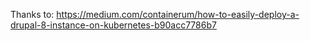 
Thanks to: https://medium.com/containerum/how-to-easily-deploy-a-drupal-8-instance-on-kubernetes-b90acc7786b7
